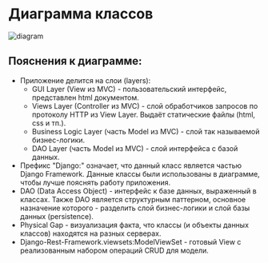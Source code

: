 # Диаграмма классов
![diagram](https://github.com/L1ttl3S1st3r/wannait/blob/master/Documents/Design/Class/classes.jpeg)
## Пояснения к диаграмме:
* Приложение делится на слои (layers):
  * GUI Layer (View из MVC) - пользовательский интерфейс, представлен html документом.
  * Views Layer (Controller из MVC) - слой обработчиков запросов по протоколу HTTP из View Layer. Выдаёт статические файлы (html, css и тп.).  
  * Business Logic Layer (часть Model из MVC) - слой так называемой бизнес-логики.  
  * DAO Layer (часть Model из MVC) - слой интерфейса с базой данных.  
* Префикс "Django:" означает, что данный класс является частью Django Framework. 
Данные классы были использованы в диаграмме, чтобы лучше пояснять работу приложения.  
* DAO (Data Access Object) - интерфейс к базе данных, выраженный в классах. Также DAO является структурным паттерном,
основное назначение которого - разделить слой бизнес-логики и слой базы данных (persistence).   
* Physical Gap - визуализация факта, что классы (и объекты данных классов) находятся на разных серверах.  
* Django-Rest-Framework.viewsets:ModelViewSet - готовый View с реализованным набором операций CRUD для модели.  
